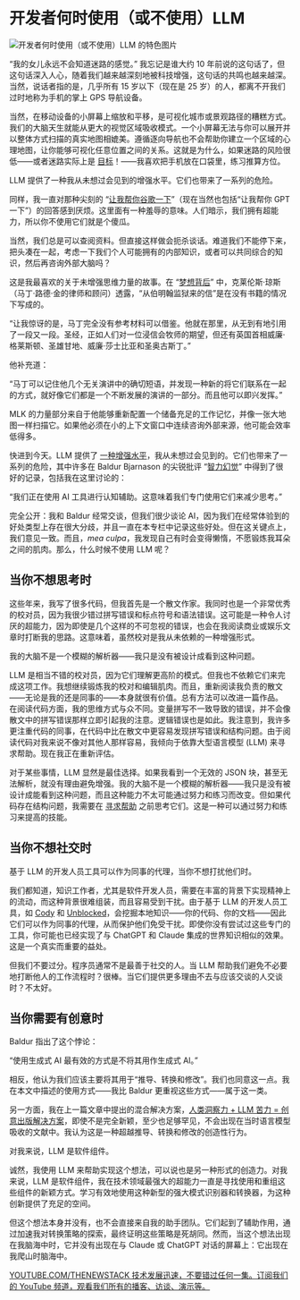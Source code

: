 # 开发者何时使用（或不使用）LLM

![开发者何时使用（或不使用）LLM 的特色图片](https://cdn.thenewstack.io/media/2024/07/e210ce01-sebastian-herrmann-jb4ar34u248-unsplash-1024x683.jpg)

“我的女儿永远不会知道迷路的感觉。” 我忘记是谁大约 10 年前说的这句话了，但这句话深入人心，随着我们越来越深刻地被科技增强，这句话的共鸣也越来越深。当然，说话者指的是，几乎所有 15 岁以下（现在是 25 岁）的人，都离不开我们过时地称为手机的掌上 GPS 导航设备。

当然，在移动设备的小屏幕上缩放和平移，是可视化城市或景观路径的糟糕方式。我们的大脑天生就能从更大的视觉区域吸收模式。一个小屏幕无法与你可以展开并以整体方式扫描的真实地图相媲美。遵循逐向导航也不会帮助你建立一个区域的心理地图，让你能够可视化任意位置之间的关系。这就是为什么，如果迷路的风险很低——或者迷路实际上是 [目标](http://rebeccasolnit.net/book/a-field-guide-to-getting-lost/)！——我喜欢把手机放在口袋里，练习推算方位。

LLM 提供了一种我从未想过会见到的增强水平。它们也带来了一系列的危险。

同样，我一直对那种尖刻的 “[让我帮你谷歌一下](https://letmegooglethat.com)”（现在当然也包括“让我帮你 GPT 一下”）的回答感到厌烦。这里面有一种羞辱的意味。人们暗示，我们拥有超能力，所以你不使用它们就是个傻瓜。

当然，我们总是可以查阅资料。但直接这样做会扼杀谈话。难道我们不能停下来，把头凑在一起，考虑一下我们个人可能拥有的内部知识，或者可以共同综合的知识，然后再咨询外部大脑吗？

这是我最喜欢的关于未增强思维力量的故事。在 “[梦想背后](https://search.worldcat.org/title/behind-the-dream-the-making-of-the-speech-that-transformed-a-nation/oclc/631748997)” 中，克莱伦斯·琼斯（马丁·路德·金的律师和顾问）透露，“从伯明翰监狱来的信”是在没有书籍的情况下写成的。

“让我惊讶的是，马丁完全没有参考材料可以借鉴。他就在那里，从无到有地引用了一段又一段。圣经，正如人们对一位浸信会牧师的期望，但还有英国首相威廉·格莱斯顿、圣雄甘地、威廉·莎士比亚和圣奥古斯丁。”

他补充道：

“马丁可以记住他几个无关演讲中的确切短语，并发现一种新的将它们联系在一起的方式，就好像它们都是一个不断发展的演讲的一部分。而且他可以即兴发挥。”

MLK 的力量部分来自于他能够重新配置一个储备充足的工作记忆，并像一张大地图一样扫描它。如果他必须在小的上下文窗口中连续咨询外部来源，他可能会效率低得多。

快进到今天。LLM 提供了 [一种增强水平](https://thenewstack.io/elevating-the-conversation-with-llm-assistants/)，我从未想过会见到的。它们也带来了一系列的危险，其中许多在 Baldur Bjarnason 的尖锐批评 “[智力幻觉](https://illusion.baldurbjarnason.com/)” 中得到了很好的记录，包括我在这里讨论的：

“我们正在使用 AI 工具进行认知辅助。这意味着我们专门使用它们来减少思考。”

完全公开：我和 Baldur 经常交谈，但我们很少谈论 AI，因为我们在经常体验到的好处类型上存在很大分歧，并且一直在本专栏中记录这些好处。但在这关键点上，我们意见一致。而且，*mea culpa*，我发现自己有时会变得懒惰，不愿锻炼我耳朵之间的肌肉。那么，什么时候不使用 LLM 呢？

## 当你不想思考时

这些年来，我写了很多代码，但我首先是一个散文作家。我同时也是一个非常优秀的校对员，因为我很少错过拼写错误和标点符号和语法错误。这可能是一种令人讨厌的超能力，因为即使是几个这样的不可忽视的错误，也会在我阅读商业或娱乐文章时打断我的思路。这意味着，虽然校对是我从未依赖的一种增强形式。

我的大脑不是一个模糊的解析器——我只是没有被设计成看到这种问题。

LLM 是相当不错的校对员，因为它们理解更高阶的模式。但我也不依赖它们来完成这项工作。我想继续锻炼我的校对和编辑肌肉。而且，重新阅读我负责的散文——无论是我的还是同事的——本身就很有价值。总有方法可以改进一篇作品。
在阅读代码方面，我的思维方式与众不同。变量拼写不一致导致的错误，并不会像散文中的拼写错误那样立即引起我的注意。逻辑错误也是如此。我注意到，我许多更注重代码的同事，在代码中比在散文中更容易发现拼写错误和结构问题。由于阅读代码对我来说不像对其他人那样容易，我倾向于依靠大型语言模型 (LLM) 来寻求帮助。现在我正在重新评估。

对于某些事情，LLM 显然是最佳选择。如果我看到一个无效的 JSON 块，甚至无法解析，就没有理由避免增强。我的大脑不是一个模糊的解析器——我只是没有被设计成能看到这种问题，而且这种能力不太可能通过努力和练习而改变。但如果代码存在结构问题，我需要在 [寻求帮助](https://thenewstack.io/learning-while-coding-how-llms-teach-you-implicitly/) 之前思考它们。这是一种可以通过努力和练习来提高的技能。

## 当你不想社交时
基于 LLM 的开发人员工具可以作为同事的代理，当你不想打扰他们时。

我们都知道，知识工作者，尤其是软件开发人员，需要在丰富的背景下实现精神上的流动，而这种背景很难组装，而且容易受到干扰。由于基于 LLM 的开发人员工具，如 [Cody](https://sourcegraph.com/pcody) 和 [Unblocked](getunblocked.com)，会挖掘本地知识——你的代码、你的文档——因此它们可以作为同事的代理，从而保护他们免受干扰。即使你没有尝试过这些专门的工具，你可能也已经实现了与 ChatGPT 和 Claude 集成的世界知识相似的效果。这是一个真实而重要的益处。

但我们不要过分。程序员通常不是最善于社交的人。当 LLM 帮助我们避免不必要地打断他人的工作流程时？很棒。当它们提供更多理由不去与应该交谈的人交谈时？不太好。

## 当你需要有创意时
Baldur 指出了这个悖论：

“使用生成式 AI 最有效的方式是不将其用作生成式 AI。”

相反，他认为我们应该主要将其用于“推导、转换和修改”。我们也同意这一点。我在本文中描述的使用方式——我比 Baldur 更重视这些方式——属于这一类。

另一方面，我在上一篇文章中提出的混合解决方案，[人类洞察力 + LLM 苦力 = 创意出版解决方案](https://thenewstack.io/human-insight-llm-grunt-work-creative-publishing-solution/)，即使不是完全新颖，至少也足够罕见，不会出现在当时语言模型吸收的文献中。我认为这是一种超越推导、转换和修改的创造性行为。

对我来说，LLM 是软件组件。

诚然，我使用 LLM 来帮助实现这个想法，可以说也是另一种形式的创造力。对我来说，LLM 是软件组件，我在技术领域最强大的超能力一直是寻找使用和重组这些组件的新颖方式。学习有效地使用这种新型的强大模式识别器和转换器，为这种创新提供了充足的空间。

但这个想法本身并没有，也不会直接来自我的助手团队。它们起到了辅助作用，通过加速我对转换策略的探索，最终证明这些策略是死胡同。然而，当这个想法出现在我脑海中时，它并没有出现在与 Claude 或 ChatGPT 对话的屏幕上：它出现在我爬山时脑海中。

[
YOUTUBE.COM/THENEWSTACK
技术发展迅速，不要错过任何一集。订阅我们的 YouTube
频道，观看我们所有的播客、访谈、演示等。
](https://youtube.com/thenewstack?sub_confirmation=1)